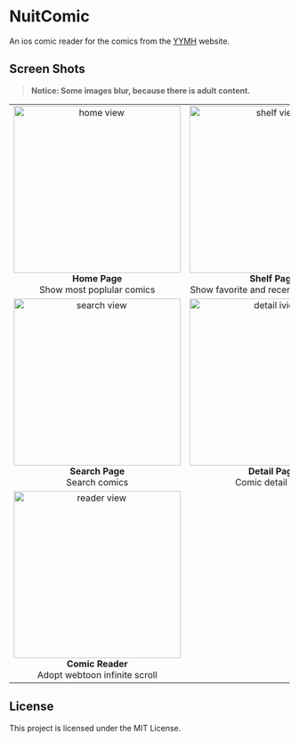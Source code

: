 #  NuitComic

An ios comic reader for the comics from the [YYMH](https://yymh.app/) website.

## Screen Shots

> **Notice: Some images blur, because there is adult content.**

<table>
  <tr>
    <td align="center"><img width="300" alt="home view" src="https://github.com/user-attachments/assets/61766b24-629d-44f4-ba57-579c7f89fe95" /> <div><strong>Home Page</strong></div> <div>Show most poplular comics</div> </td>
    <td align="center"><img width="300" alt="shelf view" src="https://github.com/user-attachments/assets/115f895e-e5a2-4a0b-84bb-3406e9cbaeec" /> <div><strong>Shelf Page</strong></div> <div>Show favorite and recently read comics</div> </td>
  </tr>
  <tr>
    <td align="center"><img width="300" alt="search view" src="https://github.com/user-attachments/assets/aace10eb-3da1-4939-ab46-9768355f7008" /> <div><strong>Search Page</strong></div> <div>Search comics</div> </td>
    <td align="center"><img width="300" alt="detail iview" src="https://github.com/user-attachments/assets/231fb4fd-995c-48b7-9691-1c041a215e93" /> <div><strong>Detail Page</strong></div> <div>Comic detail page</div> </td>
  </tr>
  <tr>
    <td align="center"><img width="300" alt="reader view" src="https://github.com/user-attachments/assets/a70ef5b2-66f9-4a89-b880-46e75d7b419b" /> <div><strong>Comic Reader</strong></div> <div>Adopt webtoon infinite scroll</div> </td>
  </tr>
</table>


## License

This project is licensed under the MIT License.
